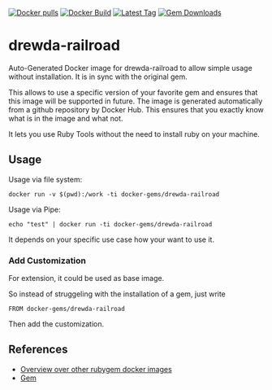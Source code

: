 [![Docker pulls](https://img.shields.io/docker/pulls/rubygem/drewda-railroad.svg)](https://hub.docker.com/r/rubygem/drewda-railroad/)
[![Docker Build](https://img.shields.io/docker/automated/rubygem/drewda-railroad.svg)](https://hub.docker.com/r/rubygem/drewda-railroad/)
[![Latest Tag](https://img.shields.io/github/tag/docker-rubygem/drewda-railroad.svg)](https://hub.docker.com/r/rubygem/drewda-railroad/)
[![Gem Downloads](https://img.shields.io/gem/dt/drewda-railroad.svg)](https://rubygems.org/gems/drewda-railroad/)
# drewda-railroad

Auto-Generated Docker image for drewda-railroad to allow simple usage without installation.
It is in sync with the original gem.

This allows to use a specific version of your favorite gem and ensures that this image will be supported in future.
The image is generated automatically from a github repository by Docker Hub.
This ensures that you exactly know what is in the image and what not.

It lets you use Ruby Tools without the need to install ruby on your machine.

## Usage

Usage via file system:

`docker run -v $(pwd):/work -ti docker-gems/drewda-railroad`

Usage via Pipe:

`echo "test" | docker run -ti docker-gems/drewda-railroad`

It depends on your specific use case how your want to use it.

### Add Customization

For extension, it could be used as base image.

So instead of struggeling with the installation of a gem, just write

`FROM docker-gems/drewda-railroad`

Then add the customization.

## References

 - [Overview over other rubygem docker images](https://github.com/thinkbot/docker-rubygem)
 - [Gem](https://rubygems.org/gems/drewda-railroad/)
